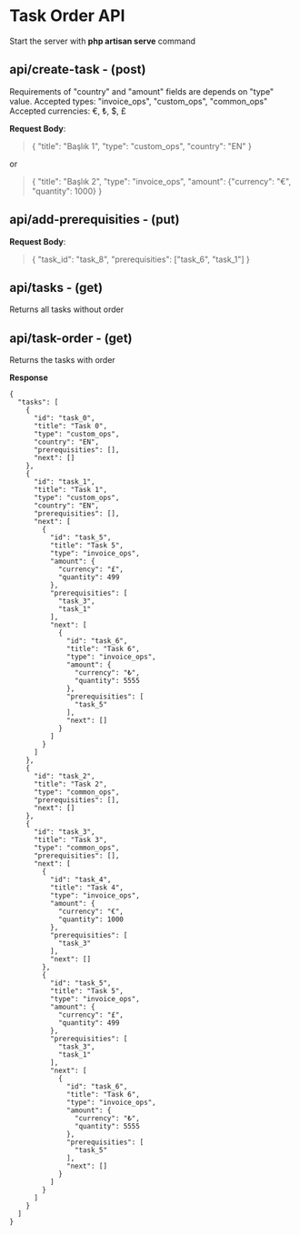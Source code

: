 # Task Order API

Start the server with **php artisan serve** command

## api/create-task - (post)

Requirements of "country" and "amount" fields are depends on "type" value.
Accepted types: "invoice_ops", "custom_ops", "common_ops"
Accepted currencies: €, ₺, $, £

**Request Body**:

> {
> "title": "Başlık 1",
> "type": "custom_ops",
> "country": "EN"
> }

or

> {
> "title": "Başlık 2",
> "type": "invoice_ops",
> "amount": {"currency": "€", "quantity": 1000}
> }

## api/add-prerequisities - (put)


**Request Body**:

> {
> "task_id": "task_8",
> "prerequisities": ["task_6", "task_1"]
> }

## api/tasks - (get)

Returns all tasks without order

## api/task-order - (get)

Returns the tasks with order

**Response**

    {
      "tasks": [
        {
          "id": "task_0",
          "title": "Task 0",
          "type": "custom_ops",
          "country": "EN",
          "prerequisities": [],
          "next": []
        },
        {
          "id": "task_1",
          "title": "Task 1",
          "type": "custom_ops",
          "country": "EN",
          "prerequisities": [],
          "next": [
            {
              "id": "task_5",
              "title": "Task 5",
              "type": "invoice_ops",
              "amount": {
                "currency": "£",
                "quantity": 499
              },
              "prerequisities": [
                "task_3",
                "task_1"
              ],
              "next": [
                {
                  "id": "task_6",
                  "title": "Task 6",
                  "type": "invoice_ops",
                  "amount": {
                    "currency": "₺",
                    "quantity": 5555
                  },
                  "prerequisities": [
                    "task_5"
                  ],
                  "next": []
                }
              ]
            }
          ]
        },
        {
          "id": "task_2",
          "title": "Task 2",
          "type": "common_ops",
          "prerequisities": [],
          "next": []
        },
        {
          "id": "task_3",
          "title": "Task 3",
          "type": "common_ops",
          "prerequisities": [],
          "next": [
            {
              "id": "task_4",
              "title": "Task 4",
              "type": "invoice_ops",
              "amount": {
                "currency": "€",
                "quantity": 1000
              },
              "prerequisities": [
                "task_3"
              ],
              "next": []
            },
            {
              "id": "task_5",
              "title": "Task 5",
              "type": "invoice_ops",
              "amount": {
                "currency": "£",
                "quantity": 499
              },
              "prerequisities": [
                "task_3",
                "task_1"
              ],
              "next": [
                {
                  "id": "task_6",
                  "title": "Task 6",
                  "type": "invoice_ops",
                  "amount": {
                    "currency": "₺",
                    "quantity": 5555
                  },
                  "prerequisities": [
                    "task_5"
                  ],
                  "next": []
                }
              ]
            }
          ]
        }
      ]
    }
